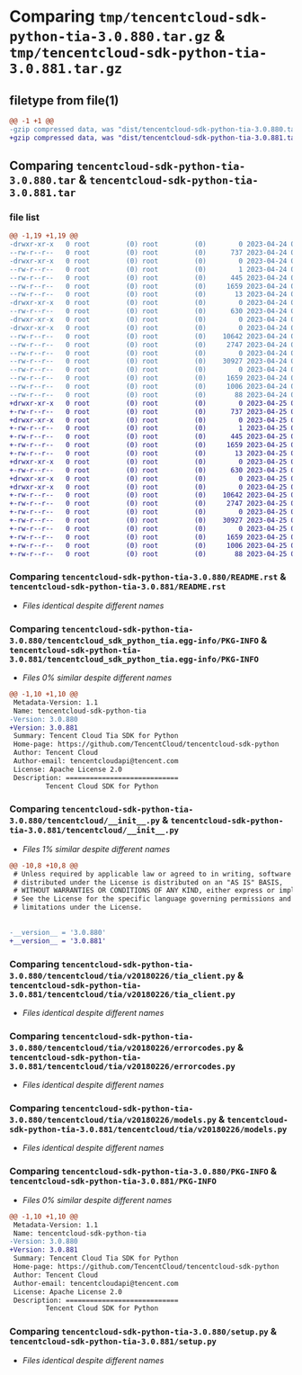 # Comparing `tmp/tencentcloud-sdk-python-tia-3.0.880.tar.gz` & `tmp/tencentcloud-sdk-python-tia-3.0.881.tar.gz`

## filetype from file(1)

```diff
@@ -1 +1 @@
-gzip compressed data, was "dist/tencentcloud-sdk-python-tia-3.0.880.tar", last modified: Mon Apr 24 03:39:52 2023, max compression
+gzip compressed data, was "dist/tencentcloud-sdk-python-tia-3.0.881.tar", last modified: Tue Apr 25 00:57:38 2023, max compression
```

## Comparing `tencentcloud-sdk-python-tia-3.0.880.tar` & `tencentcloud-sdk-python-tia-3.0.881.tar`

### file list

```diff
@@ -1,19 +1,19 @@
-drwxr-xr-x   0 root         (0) root         (0)        0 2023-04-24 03:39:52.000000 tencentcloud-sdk-python-tia-3.0.880/
--rw-r--r--   0 root         (0) root         (0)      737 2023-04-24 03:39:52.000000 tencentcloud-sdk-python-tia-3.0.880/README.rst
-drwxr-xr-x   0 root         (0) root         (0)        0 2023-04-24 03:39:52.000000 tencentcloud-sdk-python-tia-3.0.880/tencentcloud_sdk_python_tia.egg-info/
--rw-r--r--   0 root         (0) root         (0)        1 2023-04-24 03:39:52.000000 tencentcloud-sdk-python-tia-3.0.880/tencentcloud_sdk_python_tia.egg-info/dependency_links.txt
--rw-r--r--   0 root         (0) root         (0)      445 2023-04-24 03:39:52.000000 tencentcloud-sdk-python-tia-3.0.880/tencentcloud_sdk_python_tia.egg-info/SOURCES.txt
--rw-r--r--   0 root         (0) root         (0)     1659 2023-04-24 03:39:52.000000 tencentcloud-sdk-python-tia-3.0.880/tencentcloud_sdk_python_tia.egg-info/PKG-INFO
--rw-r--r--   0 root         (0) root         (0)       13 2023-04-24 03:39:52.000000 tencentcloud-sdk-python-tia-3.0.880/tencentcloud_sdk_python_tia.egg-info/top_level.txt
-drwxr-xr-x   0 root         (0) root         (0)        0 2023-04-24 03:39:52.000000 tencentcloud-sdk-python-tia-3.0.880/tencentcloud/
--rw-r--r--   0 root         (0) root         (0)      630 2023-04-24 03:39:52.000000 tencentcloud-sdk-python-tia-3.0.880/tencentcloud/__init__.py
-drwxr-xr-x   0 root         (0) root         (0)        0 2023-04-24 03:39:52.000000 tencentcloud-sdk-python-tia-3.0.880/tencentcloud/tia/
-drwxr-xr-x   0 root         (0) root         (0)        0 2023-04-24 03:39:52.000000 tencentcloud-sdk-python-tia-3.0.880/tencentcloud/tia/v20180226/
--rw-r--r--   0 root         (0) root         (0)    10642 2023-04-24 03:39:52.000000 tencentcloud-sdk-python-tia-3.0.880/tencentcloud/tia/v20180226/tia_client.py
--rw-r--r--   0 root         (0) root         (0)     2747 2023-04-24 03:39:52.000000 tencentcloud-sdk-python-tia-3.0.880/tencentcloud/tia/v20180226/errorcodes.py
--rw-r--r--   0 root         (0) root         (0)        0 2023-04-24 03:39:52.000000 tencentcloud-sdk-python-tia-3.0.880/tencentcloud/tia/v20180226/__init__.py
--rw-r--r--   0 root         (0) root         (0)    30927 2023-04-24 03:39:52.000000 tencentcloud-sdk-python-tia-3.0.880/tencentcloud/tia/v20180226/models.py
--rw-r--r--   0 root         (0) root         (0)        0 2023-04-24 03:39:52.000000 tencentcloud-sdk-python-tia-3.0.880/tencentcloud/tia/__init__.py
--rw-r--r--   0 root         (0) root         (0)     1659 2023-04-24 03:39:52.000000 tencentcloud-sdk-python-tia-3.0.880/PKG-INFO
--rw-r--r--   0 root         (0) root         (0)     1006 2023-04-24 03:39:52.000000 tencentcloud-sdk-python-tia-3.0.880/setup.py
--rw-r--r--   0 root         (0) root         (0)       88 2023-04-24 03:39:52.000000 tencentcloud-sdk-python-tia-3.0.880/setup.cfg
+drwxr-xr-x   0 root         (0) root         (0)        0 2023-04-25 00:57:38.000000 tencentcloud-sdk-python-tia-3.0.881/
+-rw-r--r--   0 root         (0) root         (0)      737 2023-04-25 00:57:38.000000 tencentcloud-sdk-python-tia-3.0.881/README.rst
+drwxr-xr-x   0 root         (0) root         (0)        0 2023-04-25 00:57:38.000000 tencentcloud-sdk-python-tia-3.0.881/tencentcloud_sdk_python_tia.egg-info/
+-rw-r--r--   0 root         (0) root         (0)        1 2023-04-25 00:57:38.000000 tencentcloud-sdk-python-tia-3.0.881/tencentcloud_sdk_python_tia.egg-info/dependency_links.txt
+-rw-r--r--   0 root         (0) root         (0)      445 2023-04-25 00:57:38.000000 tencentcloud-sdk-python-tia-3.0.881/tencentcloud_sdk_python_tia.egg-info/SOURCES.txt
+-rw-r--r--   0 root         (0) root         (0)     1659 2023-04-25 00:57:38.000000 tencentcloud-sdk-python-tia-3.0.881/tencentcloud_sdk_python_tia.egg-info/PKG-INFO
+-rw-r--r--   0 root         (0) root         (0)       13 2023-04-25 00:57:38.000000 tencentcloud-sdk-python-tia-3.0.881/tencentcloud_sdk_python_tia.egg-info/top_level.txt
+drwxr-xr-x   0 root         (0) root         (0)        0 2023-04-25 00:57:38.000000 tencentcloud-sdk-python-tia-3.0.881/tencentcloud/
+-rw-r--r--   0 root         (0) root         (0)      630 2023-04-25 00:57:38.000000 tencentcloud-sdk-python-tia-3.0.881/tencentcloud/__init__.py
+drwxr-xr-x   0 root         (0) root         (0)        0 2023-04-25 00:57:38.000000 tencentcloud-sdk-python-tia-3.0.881/tencentcloud/tia/
+drwxr-xr-x   0 root         (0) root         (0)        0 2023-04-25 00:57:38.000000 tencentcloud-sdk-python-tia-3.0.881/tencentcloud/tia/v20180226/
+-rw-r--r--   0 root         (0) root         (0)    10642 2023-04-25 00:57:38.000000 tencentcloud-sdk-python-tia-3.0.881/tencentcloud/tia/v20180226/tia_client.py
+-rw-r--r--   0 root         (0) root         (0)     2747 2023-04-25 00:57:38.000000 tencentcloud-sdk-python-tia-3.0.881/tencentcloud/tia/v20180226/errorcodes.py
+-rw-r--r--   0 root         (0) root         (0)        0 2023-04-25 00:57:38.000000 tencentcloud-sdk-python-tia-3.0.881/tencentcloud/tia/v20180226/__init__.py
+-rw-r--r--   0 root         (0) root         (0)    30927 2023-04-25 00:57:38.000000 tencentcloud-sdk-python-tia-3.0.881/tencentcloud/tia/v20180226/models.py
+-rw-r--r--   0 root         (0) root         (0)        0 2023-04-25 00:57:38.000000 tencentcloud-sdk-python-tia-3.0.881/tencentcloud/tia/__init__.py
+-rw-r--r--   0 root         (0) root         (0)     1659 2023-04-25 00:57:38.000000 tencentcloud-sdk-python-tia-3.0.881/PKG-INFO
+-rw-r--r--   0 root         (0) root         (0)     1006 2023-04-25 00:57:38.000000 tencentcloud-sdk-python-tia-3.0.881/setup.py
+-rw-r--r--   0 root         (0) root         (0)       88 2023-04-25 00:57:38.000000 tencentcloud-sdk-python-tia-3.0.881/setup.cfg
```

### Comparing `tencentcloud-sdk-python-tia-3.0.880/README.rst` & `tencentcloud-sdk-python-tia-3.0.881/README.rst`

 * *Files identical despite different names*

### Comparing `tencentcloud-sdk-python-tia-3.0.880/tencentcloud_sdk_python_tia.egg-info/PKG-INFO` & `tencentcloud-sdk-python-tia-3.0.881/tencentcloud_sdk_python_tia.egg-info/PKG-INFO`

 * *Files 0% similar despite different names*

```diff
@@ -1,10 +1,10 @@
 Metadata-Version: 1.1
 Name: tencentcloud-sdk-python-tia
-Version: 3.0.880
+Version: 3.0.881
 Summary: Tencent Cloud Tia SDK for Python
 Home-page: https://github.com/TencentCloud/tencentcloud-sdk-python
 Author: Tencent Cloud
 Author-email: tencentcloudapi@tencent.com
 License: Apache License 2.0
 Description: ============================
         Tencent Cloud SDK for Python
```

### Comparing `tencentcloud-sdk-python-tia-3.0.880/tencentcloud/__init__.py` & `tencentcloud-sdk-python-tia-3.0.881/tencentcloud/__init__.py`

 * *Files 1% similar despite different names*

```diff
@@ -10,8 +10,8 @@
 # Unless required by applicable law or agreed to in writing, software
 # distributed under the License is distributed on an "AS IS" BASIS,
 # WITHOUT WARRANTIES OR CONDITIONS OF ANY KIND, either express or implied.
 # See the License for the specific language governing permissions and
 # limitations under the License.
 
 
-__version__ = '3.0.880'
+__version__ = '3.0.881'
```

### Comparing `tencentcloud-sdk-python-tia-3.0.880/tencentcloud/tia/v20180226/tia_client.py` & `tencentcloud-sdk-python-tia-3.0.881/tencentcloud/tia/v20180226/tia_client.py`

 * *Files identical despite different names*

### Comparing `tencentcloud-sdk-python-tia-3.0.880/tencentcloud/tia/v20180226/errorcodes.py` & `tencentcloud-sdk-python-tia-3.0.881/tencentcloud/tia/v20180226/errorcodes.py`

 * *Files identical despite different names*

### Comparing `tencentcloud-sdk-python-tia-3.0.880/tencentcloud/tia/v20180226/models.py` & `tencentcloud-sdk-python-tia-3.0.881/tencentcloud/tia/v20180226/models.py`

 * *Files identical despite different names*

### Comparing `tencentcloud-sdk-python-tia-3.0.880/PKG-INFO` & `tencentcloud-sdk-python-tia-3.0.881/PKG-INFO`

 * *Files 0% similar despite different names*

```diff
@@ -1,10 +1,10 @@
 Metadata-Version: 1.1
 Name: tencentcloud-sdk-python-tia
-Version: 3.0.880
+Version: 3.0.881
 Summary: Tencent Cloud Tia SDK for Python
 Home-page: https://github.com/TencentCloud/tencentcloud-sdk-python
 Author: Tencent Cloud
 Author-email: tencentcloudapi@tencent.com
 License: Apache License 2.0
 Description: ============================
         Tencent Cloud SDK for Python
```

### Comparing `tencentcloud-sdk-python-tia-3.0.880/setup.py` & `tencentcloud-sdk-python-tia-3.0.881/setup.py`

 * *Files identical despite different names*

